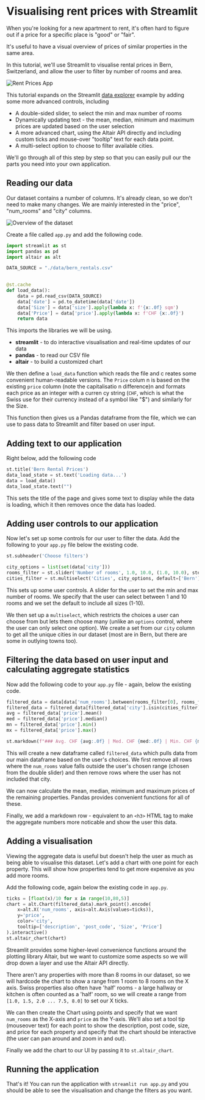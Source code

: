# Visualising rent prices with Streamlit

When you're looking for a new apartment to rent, it's often hard to figure out if a price for a specific place is "good" or "fair".

It's useful to have a visual overview of prices of similar properties in the same area.

In this tutorial, we'll use Streamlit to visualise rental prices in Bern, Switzerland, and allow the user to filter by number of rooms and area.

![Rent Prices App](/_static/img/rent-prices-tutorial/app-overview.jpg)

This tutorial expands on the Streamlit [data explorer](https://docs.streamlit.io/en/stable/tutorial/create_a_data_explorer_app.html) example by adding some more advanced controls, including 

* A double-sided slider, to select the min and max number of rooms
* Dynamically updating text - the mean, median, minimum and maximum prices are updated based on the user selection
* A more advanced chart, using the Altair API directly and including custom ticks and mouse-over "tooltip" text for each data point.
* A multi-select option to choose to filter available cities.

We'll go through all of this step by step so that you can easily pull our the parts you need into your own application.

## Reading our data

Our dataset contains a number of columns. It's already clean, so we don't need to make many changes. We are mainly interested in the "price", "num_rooms" and "city" columns.

![Overview of the dataset](/_static/img/rent-prices-tutorial/data-overview.png)

Create a file called `app.py` and add the following code.

```python
import streamlit as st
import pandas as pd
import altair as alt

DATA_SOURCE = "./data/bern_rentals.csv"
          

@st.cache
def load_data():
    data = pd.read_csv(DATA_SOURCE)
    data['date'] = pd.to_datetime(data['date'])
    data['Size'] = data['size'].apply(lambda x: f'{x:.0f} sqm')
    data['Price'] = data['price'].apply(lambda x: f'CHF {x:.0f}')
    return data
```

This imports the libraries we will be using.

* **streamlit** - to do interactive visualisation and real-time updates of our data
* **pandas** - to read our CSV file
* **altair** - to build a customized chart

We then define a `load_data` function which reads the file and c
reates some convenient human-readable versions. The `Price` colum
n is based on the existing `price` column (note the capitalisatio
n difference)n and formats each price as an integer with a curren
cy string (`CHF`, which is what the Swiss use for their currency
instead of a symbol like "$") and similarly for the Size.


This function then gives us a Pandas dataframe from the file, which we can use to pass data to Streamlit and filter based on user input.

## Adding text to our application

Right below, add the following code


```python
st.title('Bern Rental Prices')
data_load_state = st.text('Loading data...')
data = load_data()
data_load_state.text("")
```

This sets the title of the page and gives some text to display while the data is loading, which it then removes once the data has loaded.

## Adding user controls to our application 
Now let's set up some controls for our user to filter the data. Add the following to your `app.py` file below the existing code.

```python
st.subheader('Choose filters')

city_options = list(set(data['city']))
rooms_filter = st.slider('Number of rooms', 1.0, 10.0, (1.0, 10.0), step=0.5)
cities_filter = st.multiselect('Cities', city_options, default=['Bern'])
```

This sets up some user controls. A slider for the user to set the min and max number of rooms. We specify that the user can select between 1 and 10 rooms and we set the default to include all sizes (1-10).

We then set up a `multiselect`, which restricts the choices a user can choose from but lets them choose many (unlike an `options` control, where the user can only select one option). We create a set from our `city` column to get all the unique cities in our dataset (most are in Bern, but there are some in outlying towns too).

## Filtering the data based on user input and calculating aggregate statistics
 
Now add the following code to your `app.py` file - again, below the existing code.

```python
filtered_data = data[data['num_rooms'].between(rooms_filter[0], rooms_filter[1])]
filtered_data = filtered_data[filtered_data['city'].isin(cities_filter)]
avg = filtered_data['price'].mean()
med = filtered_data['price'].median()
mn = filtered_data['price'].min()
mx = filtered_data['price'].max()

st.markdown(f"### Avg. CHF {avg:.0f} | Med. CHF {med:.0f} | Min. CHF {mn:.0f} | Max CHF {mx:.0f}")
```

This will create a new dataframe called `filtered_data` which pulls data from our main dataframe based on the user's choices. We first remove all rows where the `num_rooms` value falls outside the user's chosen range (chosen from the double slider) and then remove rows where the user has not included that city.

We can now calculate the mean, median, minimum and maximum prices of the remaining properties. Pandas provides convenient functions for all of these.

Finally, we add a markdown row - equivalent to an `<h3>` HTML tag to make the aggregate numbers more noticable and show the user this data.

## Adding a visualisation

Viewing the aggregate data is useful but doesn't help the user as much as being able to visualise this dataset. Let's add a chart with one point for each property. This will show how properties tend to get more expensive as you add more rooms.

Add the following code, again below the existing code in `app.py`.

```python
ticks = [float(x)/10 for x in range(10,80,5)]
chart = alt.Chart(filtered_data).mark_point().encode(
    x=alt.X('num_rooms', axis=alt.Axis(values=ticks)),
    y='price',
    color='city',
    tooltip=['description', 'post_code', 'Size', 'Price']
).interactive()
st.altair_chart(chart)
```

Streamlit provides some higher-level convenience functions around the plotting library Altair, but we want to customize some aspects so we will drop down a layer and use the Altair API directly.

There aren't any properties with more than 8 rooms in our dataset, so we will hardcode the chart to show a range from 1 room to 8 rooms on the X axis. Swiss properties also often have 'half' rooms - a large hallway or kitchen is often counted as a 'half' room, so we will create a range from `[1.0, 1.5, 2.0 ... 7.5, 8.0]` to set our X ticks.

We can then create the Chart using points and specify that we want `num_rooms` as the X-axis and `price` as the Y-axis. We'll also set a tool tip (mouseover text) for each point to show the description, post code, size, and price for each property and specify that the chart should be interactive (the user can pan around and zoom in and out).

Finally we add the chart to our UI by passing it to `st.altair_chart`.

## Running the application

That's it! You can run the application with `streamlit run app.py` and you should be able to see the visualisation and change the filters as you want.
